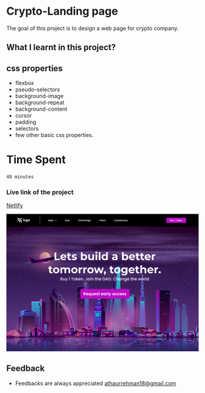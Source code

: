 # Crypto-Landing page
 The goal of this project is to design a web page for crypto company.                     

 
 ## What I learnt in this project?
 ## css properties
 - flexbox
 - pseudo-selectors
 - background-image
 - background-repeat
 - background-content
 - cursor
 - padding
 - selectors
 - few other basic css properties.

 # Time Spent
    40 minutes 

 ### Live link of the project    
[Netlify](https://62ed4d6de9b20f0c1a3aad44--crypto-landing-websites.netlify.app/)



![output](/5.png)



## Feedback
- Feedbacks are always appreciated [athaurrehman18@gmail.com](athaurrehman18@gmail.com)